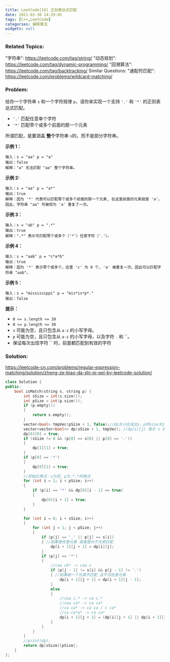 ```yaml
---
title: LeetCode[10] 正则表达式匹配
date: 2021-03-30 14:29:45
tags: [C++,LeetCode]
categories: 编程算法
widgets: null
---
```


### Related Topics:

"字符串": https://leetcode.com/tag/string/ "动态规划": https://leetcode.com/tag/dynamic-programming/ "回溯算法": https://leetcode.com/tag/backtracking/ Similar Questions: "通配符匹配": https://leetcode.com/problems/wildcard-matching/

### Problem:

给你一个字符串 `s` 和一个字符规律 `p`，请你来实现一个支持 `'.'` 和 `'*'` 的正则表达式匹配。

- `'.'` 匹配任意单个字符
- `'*'` 匹配零个或多个前面的那一个元素

所谓匹配，是要涵盖 **整个**字符串 `s`的，而不是部分字符串。

**示例 1：**

```
输入：s = "aa" p = "a"
输出：false
解释："a" 无法匹配 "aa" 整个字符串。
```

**示例 2:**

```
输入：s = "aa" p = "a*"
输出：true
解释：因为 '*' 代表可以匹配零个或多个前面的那一个元素, 在这里前面的元素就是 'a'。因此，字符串 "aa" 可被视为 'a' 重复了一次。
```

**示例 3：**

```
输入：s = "ab" p = ".*"
输出：true
解释：".*" 表示可匹配零个或多个（'*'）任意字符（'.'）。
```

**示例 4：**

```
输入：s = "aab" p = "c*a*b"
输出：true
解释：因为 '*' 表示零个或多个，这里 'c' 为 0 个, 'a' 被重复一次。因此可以匹配字符串 "aab"。
```

**示例 5：**

```
输入：s = "mississippi" p = "mis*is*p*."
输出：false
```

**提示：**

- `0 <= s.length <= 20`
- `0 <= p.length <= 30`
- `s` 可能为空，且只包含从 `a-z` 的小写字母。
- `p` 可能为空，且只包含从 `a-z` 的小写字母，以及字符 `.` 和 ``。
- 保证每次出现字符 `` 时，前面都匹配到有效的字符

<!--more-->

### Solution:

https://leetcode-cn.com/problems/regular-expression-matching/solution/zheng-ze-biao-da-shi-pi-pei-by-leetcode-solution/

```cpp
class Solution {
public:
    bool isMatch(string s, string p) {
        int sSize = int(s.size());
        int pSize = int(p.size());
        if (p.empty())
        {
            return s.empty();
        }
        vector<bool> tmpVec(pSize + 1, false);//dp大小应该比s，p的size大1
        vector<vector<bool>> dp(sSize + 1, tmpVec); //dp[i][j] 表示 s 的前 i 个是否能被 p 的前 j 个匹配
        dp[0][0] = true;
        if (sSize != 0 && (p[0] == s[0] || p[0] == '.'))
        {
            dp[1][1] = true;
        }
        if (p[0] == '*')
        {
            dp[0][1] = true;
        }
        //初始化情况：s为空，p为.*.*的情况
        for (int i = 1; i < pSize; i++)
        {
            if (p[i] == '*' && dp[0][i - 1] == true)
            {
                dp[0][i + 1] = true;
            }
        }

        for (int i = 0; i < sSize; i++)
        {
            for (int j = 1; j < pSize; j++)
            {
                if (p[j] == '.' || p[j] == s[i])
                { //如果是任意元素 或者是对于元素匹配
                    dp[i + 1][j + 1] = dp[i][j];
                }
                if (p[j] == '*')
                {
                    //caa cb* -> caa c
                    if (p[j - 1] != s[i] && p[j - 1] != '.')
                    { //如果前一个元素不匹配 且不为任意元素
                        dp[i + 1][j + 1] = dp[i + 1][j - 1];
                    }
                    else
                    {
                        //caa c.* -> ca c.*
                        //caa ca* -> ca ca*
                        //ca ca* -> ca ca / c ca*
                        //ca ca*a* -> ca ca*
                        dp[i + 1][j + 1] = (dp[i][j + 1] || dp[i + 1][j - 1]);// || dp[i + 1][j]不需要
                    }
                }
            }
        }
        //print(dp);
        return dp[sSize][pSize];
    }
};
```